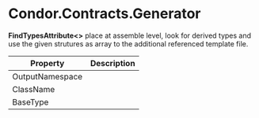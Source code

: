 # Condor.Contracts.Generator

**FindTypesAttribute<>** place at assemble level, look for derived types and use the given strutures as array to the additional referenced template file.

| Property | Description |
| ----------- | ----------- |
| OutputNamespace | |
| ClassName | |
| BaseType | |